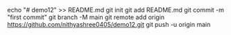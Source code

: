 echo "# demo12" >> README.md
git init
git add README.md
git commit -m "first commit"
git branch -M main
git remote add origin https://github.com/nithyashree0405/demo12.git
git push -u origin main
